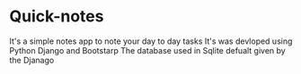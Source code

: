 # Quick-notes
It's a simple notes app to note your day to day tasks
It's was devloped using Python Django and Bootstarp
The database used in Sqlite defualt given by the Djanago

